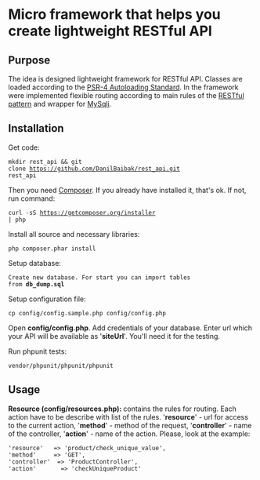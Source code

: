 <h1><strong>Micro framework</strong>&nbsp;that helps you create lightweight RESTful API</h1>

<h2><strong>Purpose</strong></h2>

<p>The idea is designed lightweight framework for RESTful API.&nbsp;Classes are loaded according to the&nbsp;<a href="https://github.com/php-fig/fig-standards/blob/master/accepted/PSR-4-autoloader.md" target="_blank">PSR-4&nbsp;Autoloading Standard</a>. In the framework were implemented flexible routing according to main rules of the <a href="http://en.wikipedia.org/wiki/Representational_state_transfer" target="_blank">RESTful pattern</a>&nbsp;and&nbsp;wrapper for&nbsp;<a href="http://php.net/manual/en/book.mysqli.php" target="_blank">MySqli</a>.</p>

<h2><strong>Installation</strong></h2>

<p>Get code:</p>

<code>mkdir rest_api &amp;&amp; git clone&nbsp;https://github.com/DanilBaibak/rest_api.git rest_api</code>

<p>Then you need&nbsp;<a href="https://getcomposer.org/" target="_blank">Composer</a>. If you already have installed it, that&#39;s ok. If not, run command:</p>

<code>curl -sS https://getcomposer.org/installer | php</code>

<p>Install all source and necessary libraries:</p>

<code>php composer.phar install</code>

<p>Setup database:</p>

<code>Create new database. For start you can import tables from&nbsp;<strong>db_dump.sql</strong></code>

<p>Setup configuration file:</p>

<code>cp config/config.sample.php&nbsp;config/config.php</code>

<p>Open <strong>config/config.php</strong>. Add credentials of&nbsp;your database. Enter url which your API will be available as &#39;<strong>siteUrl</strong>&#39;. You&#39;ll need it for the testing.</p>

<p>Run phpunit tests:</p>

<code>vendor/phpunit/phpunit/phpunit</code>

<h2><strong>Usage</strong>&nbsp;</h2>

<p><strong>Resource (config/resources.php</strong><strong>): </strong>contains the rules for routing.&nbsp;Each action have to be describe with list of the rules.&nbsp;&#39;<strong>resource</strong>&#39; - url for access to the current action, &#39;<strong>method</strong>&#39; - method of the request, &#39;<strong>controller</strong>&#39; - name of the controller, &#39;<strong>action</strong>&#39; - name of the action. Please, look at the example:</p>

<div><code>&#39;resource&#39; &nbsp; =&gt; &#39;product/check_unique_value&#39;,</code></div>
<div><code>&#39;method&#39; &nbsp; &nbsp; =&gt; &#39;GET&#39;,</code></div>
<div><code>&#39;controller&#39; &nbsp;=&gt; &#39;ProductController&#39;,</code></div>
<div><code>&#39;action&#39; &nbsp; &nbsp; &nbsp; =&gt; &#39;checkUniqueProduct&#39;</code></div>


